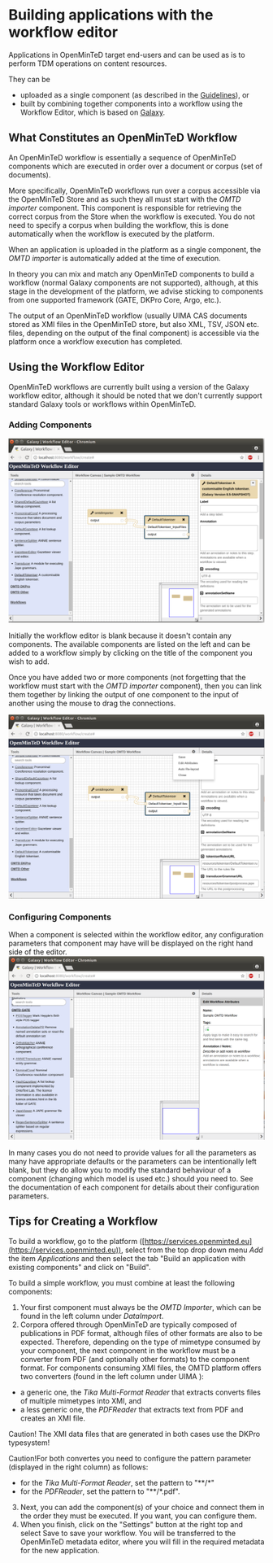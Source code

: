 # Building applications with the workflow editor

Applications in OpenMinTeD target end-users and can be used as is to perform TDM operations on content resources.

They can be

* uploaded as a single component (as described in the [Guidelines](https://guidelines.openminted.eu/guidelines_for_providers_of_sw_resources/sharing-software-through-openminted.html)), or
* built by combining together components into a workflow using the Workflow Editor, which is based on [Galaxy](https://galaxyproject.org).

## What Constitutes an OpenMinTeD Workflow

An OpenMinTeD workflow is essentially a sequence of OpenMinTeD components which are executed in order over a document or corpus (set of documents).

More specifically, OpenMinTeD workflows run over a corpus accessible via the OpenMinTeD Store and as such they all must start with the _OMTD importer_ component. This component is responsible for retrieving the correct corpus from the Store when the workflow is executed. You do not need to specify a corpus when building the workflow, this is done automatically when the workflow is executed by the platform.

When an application is uploaded in the platform as a single component, the _OMTD importer_ is automatically added at the time of execution.

In theory you can mix and match any OpenMinTeD components to build a workflow (normal Galaxy components are not supported), although, at this stage in the development of the platform, we advise sticking to components from one supported framework (GATE, DKPro Core, Argo, etc.).

The output of an OpenMinTeD workflow (usually UIMA CAS documents stored as XMI files in the OpenMinTeD store, but also XML, TSV, JSON etc. files, depending on the output of the final component) is accessible via the platform once a workflow execution has completed.

## Using the Workflow Editor

OpenMinTeD workflows are currently built using a version of the Galaxy workflow editor, although it should be noted that we don't currently support standard Galaxy tools or workflows within OpenMinTeD.

### Adding Components

![](workflowImage1.png)

Initially the workflow editor is blank because it doesn't contain any components. The available components are listed on the left and can be added to a workflow simply by clicking on the title of the component you wish to add.

Once you have added two or more components (not forgetting that the workflow must start with the _OMTD importer_ component), then you can link them together by linking the output of one component to the input of another using the mouse to drag the connections.

![](workflowImage2.png)

### Configuring Components

When a component is selected within the workflow editor, any configuration parameters that component may have will be displayed on the right hand side of the editor.
![](workflowImage3.png)

In many cases you do not need to provide values for all the parameters as many have appropriate defaults or the parameters can be intentionally left blank, but they do allow you to modify the standard behaviour of a component (changing which model is used etc.) should you need to. See the documentation of each component for details about their configuration parameters.

## Tips for Creating a Workflow

To build a workflow, go to the platform ([https://services.openminted.eu](https://services.openminted.eu)), select from the top drop down menu *_Add_* the item *_Applications_* and then select the tab "Build an application with existing components" and click on "Build".

To build a simple workflow, you must combine at least the following components:

1. Your first component must always be the _OMTD Importer_, which can be found in the left column under _DataImport_.
2. Corpora offered through OpenMinTeD are typically composed of publications in PDF format, although files of other formats are also to be expected. Therefore, depending on the type of mimetype consumed by your component, the next component in the workflow must be a converter from PDF (and optionally other formats) to the component format. For components consuming XMI files, the OMTD platform offers two converters (found in the left column under UIMA ):
  * a generic one, the _Tika Multi-Format Reader_ that extracts converts files of multiple mimetypes into XMI, and
  * a less generic one, the _PDFReader_ that extracts text from PDF and creates an XMI file.
  
Caution! The XMI data files that are generated in both cases use the DKPro typesystem!

Caution!For both convertes you need to configure the pattern parameter (displayed in the right column) as follows:
 * for the _Tika Multi-Format Reader_, set the pattern to "**/*"
 * for the _PDFReader_, set the pattern to "**/*.pdf".
3. Next, you can add the component(s) of your choice and connect them in the order they must be executed. If you want, you can configure them.
4. When you finish, click on the "Settings" button at the right top and select Save to save your workflow. You will be transferred to the OpenMinTeD metadata editor, where you will fill in the required metadata for the new application.
